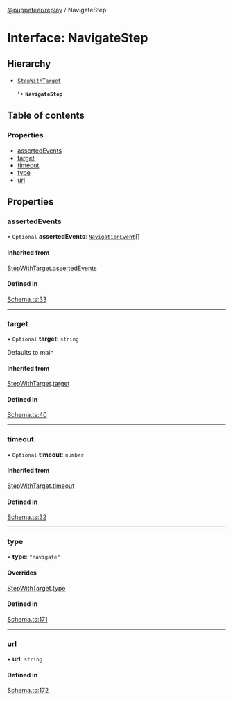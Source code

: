[@puppeteer/replay](../README.md) / NavigateStep

# Interface: NavigateStep

## Hierarchy

- [`StepWithTarget`](Schema.StepWithTarget.md)

  ↳ **`NavigateStep`**

## Table of contents

### Properties

- [assertedEvents](NavigateStep.md#assertedevents)
- [target](NavigateStep.md#target)
- [timeout](NavigateStep.md#timeout)
- [type](NavigateStep.md#type)
- [url](NavigateStep.md#url)

## Properties

### assertedEvents

• `Optional` **assertedEvents**: [`NavigationEvent`](Schema.NavigationEvent.md)[]

#### Inherited from

[StepWithTarget](Schema.StepWithTarget.md).[assertedEvents](Schema.StepWithTarget.md#assertedevents)

#### Defined in

[Schema.ts:33](https://github.com/puppeteer/replay/blob/main/src/Schema.ts#L33)

---

### target

• `Optional` **target**: `string`

Defaults to main

#### Inherited from

[StepWithTarget](Schema.StepWithTarget.md).[target](Schema.StepWithTarget.md#target)

#### Defined in

[Schema.ts:40](https://github.com/puppeteer/replay/blob/main/src/Schema.ts#L40)

---

### timeout

• `Optional` **timeout**: `number`

#### Inherited from

[StepWithTarget](Schema.StepWithTarget.md).[timeout](Schema.StepWithTarget.md#timeout)

#### Defined in

[Schema.ts:32](https://github.com/puppeteer/replay/blob/main/src/Schema.ts#L32)

---

### type

• **type**: `"navigate"`

#### Overrides

[StepWithTarget](Schema.StepWithTarget.md).[type](Schema.StepWithTarget.md#type)

#### Defined in

[Schema.ts:171](https://github.com/puppeteer/replay/blob/main/src/Schema.ts#L171)

---

### url

• **url**: `string`

#### Defined in

[Schema.ts:172](https://github.com/puppeteer/replay/blob/main/src/Schema.ts#L172)
